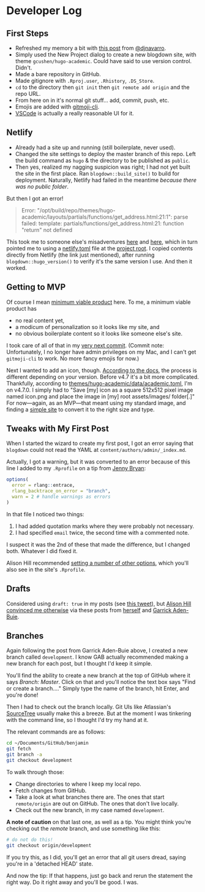 # Developer Log
## First Steps

* Refreshed my memory a bit with [this post][1] from [@djnavarro][2].
* Simply used the New Project dialog to create a new blogdown site,
  with theme `gcushen/hugo-academic`. Could have said to use version control.
  Didn't.
* Made a bare repository in GitHub.
* Made gitignore with `.Rproj.user`, `.Rhistory`, `.DS_Store`.
* `cd` to the directory then `git init` then `git remote add origin`
  and the repo URL.
* From here on in it's normal git stuff... add, commit, push, etc.
* Emojis are added with [gitmoji-cli][3].
* [VSCode][4] is actually a really reasonable UI for it.

## Netlify

* Already had a site up and running (still boilerplate, never used).
* Changed the site settings to deploy the master branch of this repo.
  Left the build command as `hugo` & the directory to be published as `public`.
* Then yes, realized my nagging suspicion was right;
  I had not yet built the site in the first place.
  Ran `blogdown::build_site()` to build for deployment.
  Naturally, Netlify had failed in the meantime
  *because there was no public folder*.

But then I got an error!

> Error: "/opt/build/repo/themes/hugo-academic/layouts/partials/functions/get_address.html:21:1":
> parse failed: template: partials/functions/get_address.html:21: function "return" not defined

This took me to someone else's misadventures [here][5] and [here][6],
which in turn pointed me to using a [netlify.toml][7] file
at the [project root][8].
I copied contents directly from Netlify (the link just mentioned),
after running `blogdown::hugo_version()` to verify it's the same version I use.
And then it worked.

## Getting to MVP

Of course I mean [minimum viable product][9] here.
To me, a minimum viable product has

* no real content yet,
* a modicum of personalization so it looks like my site, and
* no obvious boilerplate content so it looks like someone else's site.

I took care of all of that in my [very next commit][10].
(Commit note: Unfortunately, I no longer have admin privileges on my Mac,
and I can't get `gitmoji-cli` to work.
No more fancy emojis for now.)

Next I wanted to add an icon, though.
[According to the docs][11], the process is different depending on your version.
Before v4.7 it's a bit more complicated.
Thankfully, according to [themes/hugo-academic/data/academic.toml][13],
I'm on v4.7.0.
I simply had to "Save [my] icon as a square 512x512 pixel image
named icon.png and place the image in [my] root assets/images/ folder[.]"
For now—again, as an MVP—that meant using my standard image,
and finding a [simple site][12] to convert it to the right size and type.

## Tweaks with My First Post

When I started the wizard to create my first post,
I got an error saying that `blogdown` could not read the YAML
at `content/authors/admin/_index.md`.

Actually, I got a warning, but it was converted to an error
because of this line I added to my `.Rprofile` on a tip from [Jenny Bryan][14]:

```r
options(
  error = rlang::entrace,
  rlang_backtrace_on_error = "branch",
  warn = 2 # handle warnings as errors
)
```

In that file I noticed two things:

1. I had added quotation marks where they were probably not necessary.
1. I had specified `email` twice, the second time with a commented note.

I suspect it was the 2nd of these that made the difference, but I changed both.
Whatever I did fixed it.

Alison Hill recommended [setting a number of other options][20],
which you'll also see in the site's `.Rprofile`.

## Drafts

Considered using `draft: true` in my posts (see [this tweet][15]),
but [Alison Hill][16] [convinced me otherwise][17]
via these posts from [herself][18] and [Garrick Aden-Buie][19].

## Branches

Again following the post from Garrick Aden-Buie above,
I created a new branch called `development`.
I know GAB actually recommended making a new branch for each post,
but I thought I'd keep it simple.

You'll find the ability to create a new branch at the top of GitHub
where it says _Branch: Master_.
Click on that and you'll notice the text box says "Find or create a branch...."
Simply type the name of the branch, hit Enter, and you're done!

Then I had to check out the branch locally.
Git UIs like Atlassian's [SourceTree][21] usually make this a breeze.
But at the moment I was tinkering with the command line,
so I thought I'd try my hand at it.

The relevant commands are as follows:

```bash
cd ~/Documents/GitHub/benjamin
git fetch
git branch -a
git checkout development
```

To walk through those:

* Change directories to where I keep my local repo.
* Fetch changes from GitHub.
* Take a look at what branches there are.
  The ones that start `remote/origin` are out on GitHub.
  The ones that don't live locally.
* Check out the new branch, in my case named `development`.

__A note of caution__ on that last one, as well as a tip.
You might think you're checking out the _remote_ branch,
and use something like this:

```bash
# do not do this!
git checkout origin/development
```

If you try this, as I did, you'll get an error that all git users dread,
saying you're in a 'detached HEAD' state.

And now the tip: If that happens,
just go back and rerun the statement the right way.
Do it right away and you'll be good.
I was.

[1]: https://djnavarro.net/post/starting-blogdown/
[2]: https://twitter.com/djnavarro
[3]: https://github.com/carloscuesta/gitmoji-cli
[4]: https://code.visualstudio.com/
[5]: https://github.com/gcushen/hugo-academic/issues/1453
[6]: https://discourse.gohugo.io/t/academic-theme-netlify-deployment-problems/22186/3
[7]: https://gohugo.io/hosting-and-deployment/hosting-on-netlify/#configure-hugo-version-in-netlify
[8]: https://docs.netlify.com/configure-builds/file-based-configuration/#sample-file"
[9]: https://en.wikipedia.org/wiki/Minimum_viable_product
[10]: https://github.com/BenjaminWolfe/benjamin/commit/653f8ded2b0bfb7c001af682c15f02e97bffe69d
[11]: https://sourcethemes.com/academic/docs/customization/#website-icon
[12]: http://convert-my-image.com/ImageConverter
[13]: themes/hugo-academic/data/academic.toml
[14]: https://twitter.com/JennyBryan
[15]: https://twitter.com/BenjaminWolfe/status/1234516998157217793
[16]: https://twitter.com/apreshill
[17]: https://twitter.com/apreshill/status/1234519975248875526
[18]: https://alison.rbind.io/post/2019-03-04-hugo-troubleshooting/#dates
[19]: https://www.garrickadenbuie.com/blog/blogdown-netlify-new-post-workflow/
[20]: https://twitter.com/apreshill/status/1234524051692875777
[21]: https://www.sourcetreeapp.com/
